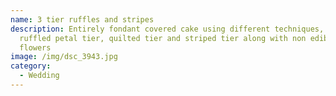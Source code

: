 ```yaml
---
name: 3 tier ruffles and stripes
description: Entirely fondant covered cake using different techniques, with a
  ruffled petal tier, quilted tier and striped tier along with non edible
  flowers
image: /img/dsc_3943.jpg
category:
  - Wedding
---
```

